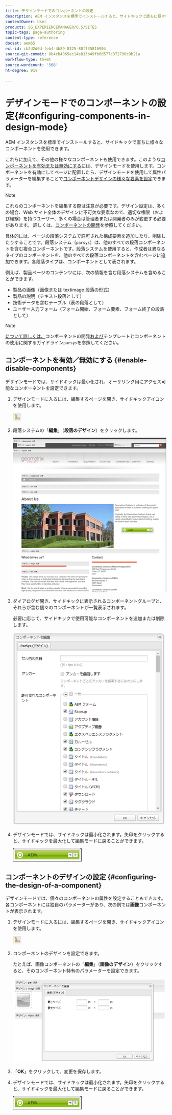 ```yaml
---
title: デザインモードでのコンポーネントの設定
description: AEM インスタンスを標準でインストールすると、サイドキックで直ちに様々なコンポーネントを使用できます。これらに加えて、他の様々なコンポーネントも使用できます。デザインモードを使用して、このようなコンポーネントを有効または無効にできます。
contentOwner: User
products: SG_EXPERIENCEMANAGER/6.5/SITES
topic-tags: page-authoring
content-type: reference
docset: aem65
exl-id: cb2d2d0d-feb4-4b89-8325-80f735816904
source-git-commit: 8b4cb4065ec14e813b49fb0d577c372790c9b21a
workflow-type: tm+mt
source-wordcount: '508'
ht-degree: 91%

---
```


# デザインモードでのコンポーネントの設定{#configuring-components-in-design-mode}

AEM インスタンスを標準でインストールすると、サイドキックで直ちに様々なコンポーネントを使用できます。

これらに加えて、その他の様々なコンポーネントも使用できます。このような[コンポーネントを有効または無効にする](#enabledisablecomponentsusingdesignmode)には、デザインモードを使用します。コンポーネントを有効にしてページに配置したら、デザインモードを使用して属性パラメーターを編集することで[コンポーネントデザインの様々な要素を設定](#configuringcomponentsusingdesignmode)できます。

>[!NOTE]
>
>これらのコンポーネントを編集する際は注意が必要です。デザイン設定は、多くの場合、Web サイト全体のデザインに不可欠な要素なので、適切な権限（および経験）を持つユーザー、多くの場合は管理者または開発者のみが変更する必要があります。 詳しくは、[コンポーネントの開発](/help/sites-developing/components.md)を参照してください。

具体的には、ページの段落システムで許可された構成要素を追加したり、削除したりすることです。段落システム（`parsys`）は、他のすべての段落コンポーネントを含む複合コンポーネントです。段落システムを使用すると、作成者は異なるタイプのコンポーネントを、他のすべての段落コンポーネントを含むページに追加できます。各段落タイプは、コンポーネントとして表されます。

例えば、製品ページのコンテンツには、次の情報を含む段落システムを含めることができます。

* 製品の画像（画像または textimage 段落の形式）
* 製品の説明（テキスト段落として）
* 技術データを含むテーブル（表の段落として）
* ユーザー入力フォーム（フォーム開始、フォーム要素、フォーム終了の段落として）

>[!NOTE]
>
>[ について詳しくは、](/help/sites-developing/components.md#paragraphsystem)コンポーネントの開発[および](/help/sites-developing/dev-guidelines-bestpractices.md#guidelines-for-using-templates-and-components)テンプレートとコンポーネントの使用に関するガイドライン`parsys`を参照してください。

## コンポーネントを有効／無効にする {#enable-disable-components}

デザインモードでは、サイドキックは最小化され、オーサリング用にアクセス可能なコンポーネントを設定できます。

1. デザインモードに入るには、編集するページを開き、サイドキックアイコンを使用します。

   ![デザインモード](do-not-localize/chlimage_1.png)

1. 段落システムの「**編集**」（**段落のデザイン**）をクリックします。

   ![screen_shot_2012-02-08at102726am](assets/screen_shot_2012-02-08at102726am.png)

1. ダイアログが開き、サイドキックに表示されるコンポーネントグループと、それらが含む個々のコンポーネントが一覧表示されます。

   必要に応じて、サイドキックで使用可能なコンポーネントを追加または削除します。

   ![screen_shot_2012-02-08at103407am](assets/screen_shot_2012-02-08at103407am.png)

1. デザインモードでは、サイドキックは最小化されます。矢印をクリックすると、サイドキックを最大化して編集モードに戻ることができます。

   ![サイドキックの最小化](do-not-localize/sidekick-collapsed.png)

## コンポーネントのデザインの設定 {#configuring-the-design-of-a-component}

デザインモードでは、個々のコンポーネントの属性を設定することもできます。各コンポーネントには独自のパラメーターがあり、次の例では&#x200B;**画像**&#x200B;コンポーネントが表示されます。

1. デザインモードに入るには、編集するページを開き、サイドキックアイコンを使用します。

   ![デザインモード - サイドキック](do-not-localize/chlimage_1-1.png)

1. コンポーネントのデザインを設定できます。

   たとえば、画像コンポーネントの「**編集**」（**画像のデザイン**）をクリックすると、そのコンポーネント特有のパラメーターを設定できます。

   ![chlimage_1-5](assets/chlimage_1-5.png)

1. 「**OK**」をクリックして、変更を保存します。

1. デザインモードでは、サイドキックは最小化されます。矢印をクリックすると、サイドキックを最大化して編集モードに戻ることができます。

   ![サイドキックの最小化](do-not-localize/sidekick-collapsed-1.png)

